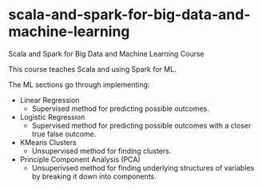 # scala-and-spark-for-big-data-and-machine-learning
Scala and Spark for Big Data and Machine Learning Course

This course teaches Scala and using Spark for ML.

The ML sections go through implementing:
* Linear Regression
    * Supervised method for predicting possible outcomes.
* Logistic Regression
    * Supervised method for predicting possible outcomes with a closer true false outcome.
* KMeans Clusters
    * Unsupervised method for finding clusters. 
* Principle Component Analysis (PCA)
    * Unsuperivsed method for finding underlying structures of variables by breaking it down into components.

